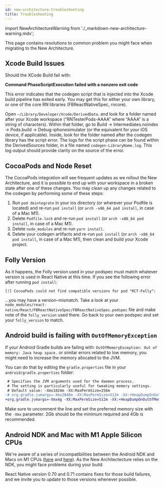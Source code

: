 ```yaml
---
id: new-architecture-troubleshooting
title: Troubleshooting
---
```


import NewArchitectureWarning from './\_markdown-new-architecture-warning.mdx';

<NewArchitectureWarning/>

This page contains resolutions to common problem you might face when migrating to the New Architecture.

## Xcode Build Issues

Should the XCode Build fail with:

**Command PhaseScriptExecution failed with a nonzero exit code**

This error indicates that the codegen script that is injected into the Xcode build pipeline has exited early. You may get this for either your own library, or one of the core RN libraries (FBReactNativeSpec, rncore).

Open `~/Library/Developer/Xcode/DerivedData`. and look for a folder named after your Xcode workspace (“RNTesterPods-AAAA” where “AAAA” is a string of characters). Within that folder, go to Build → Intermediates.noindex → Pods.build → Debug-iphonesimulator (or the equivalent for your iOS device, if applicable). Inside, look for the folder named after the codegen library has the script error. The logs for the script phase can be found within the DerivedSources folder, in a file named `codegen-LibraryName.log`. This log output should provide clarity on the source of the error.

## CocoaPods and Node Reset

The CocoaPods integration will see frequent updates as we rollout the New Architecture, and it is possible to end up with your workspace in a broken state after one of these changes. You may clean up any changes related to the codegen by performing some of these steps:

1. Run `pod deintegrate` in your ios directory (or wherever your Podfile is located) and re-run `pod install` (or `arch -x86_64 pod install`, in case of a Mac M1).
2. Delete `Podfile.lock` and re-run `pod install` (or `arch -x86_64 pod install`, in case of a Mac M1).
3. Delete `node_modules` and re-run `yarn install`.
4. Delete your codegen artifacts and re-run `pod install` (or `arch -x86_64 pod install`, in case of a Mac M1), then clean and build your Xcode project.

## Folly Version

As it happens, the Folly version used in your podspec must match whatever version is used in React Native at this time. If you see the following error after running `pod install`:

```
[!] CocoaPods could not find compatible versions for pod "RCT-Folly":
```

...you may have a version-mismatch. Take a look at your `node_modules/react-native/React/FBReactNativeSpec/FBReactNativeSpec.podspec` file and make note of the `folly_version` used there. Go back to your own podspec and set your `folly_version` to match.

## Android build is failing with `OutOfMemoryException`

If your Android Gradle builds are failing with: `OutOfMemoryException: Out of memory: Java heap space.` or similar errors related to low memory, you might need to increase the memory allocated to the JVM.

You can do that by editing the `gradle.properties` file in your `android/gradle.properties` folder:

```diff
 # Specifies the JVM arguments used for the daemon process.
 # The setting is particularly useful for tweaking memory settings.
 # Default value: -Xmx1024m -XX:MaxPermSize=256m
-# org.gradle.jvmargs=-Xmx2048m -XX:MaxPermSize=512m -XX:+HeapDumpOnOutOfMemoryError -Dfile.encoding=UTF-8
+org.gradle.jvmargs=-Xmx4g -XX:MaxPermSize=512m -XX:+HeapDumpOnOutOfMemoryError -Dfile.encoding=UTF-8
```

Make sure to uncomment the line and set the preferred memory size with the `-Xmx` parameter. 2Gb should be the minimum required and 4Gb is recommended.

## Android NDK and Mac with M1 Apple Silicon CPUs

We're aware of a series of incompatibilities between the Android NDK and Macs on M1 CPUs ([here](https://github.com/android/ndk/issues/1299) and [here](https://github.com/android/ndk/issues/1410)).
As the New Architectecture relies on the NDK, you might face problems during your build.

React Native version 0.70 and 0.71 contains fixes for those build failures, and we invite you to update to those versions whenever possible.
